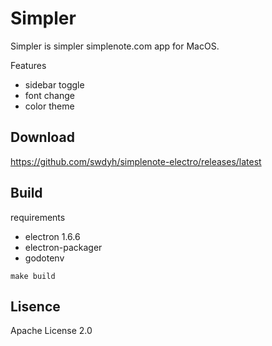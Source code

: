 # Simpler

Simpler is simpler simplenote.com app for MacOS.

Features
- sidebar toggle
- font change
- color theme

## Download

https://github.com/swdyh/simplenote-electro/releases/latest

## Build

requirements
- electron 1.6.6
- electron-packager
- godotenv

```
make build
```

## Lisence
Apache License 2.0
